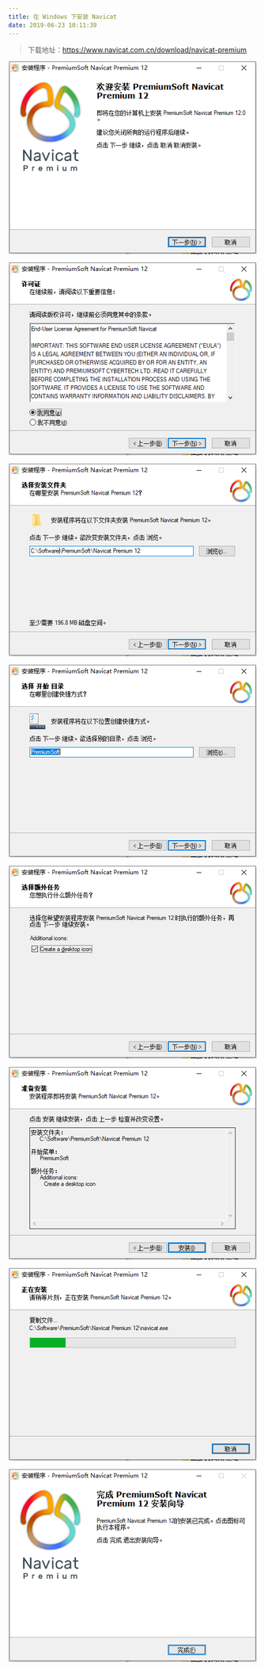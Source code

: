 ```yaml
---
title: 在 Windows 下安装 Navicat
date: 2019-06-23 10:11:39
---
```


> 下载地址：[<https://www.navicat.com.cn/download/navicat-premium>](<https://www.navicat.com.cn/download/navicat-premium>)

![](windows-Navicat/1.png)

![](windows-Navicat/2.png)

![](windows-Navicat/3.png)

![](windows-Navicat/4.png)

![](windows-Navicat/5.png)

![](windows-Navicat/6.png)

![](windows-Navicat/7.png)

![](windows-Navicat/8.png)